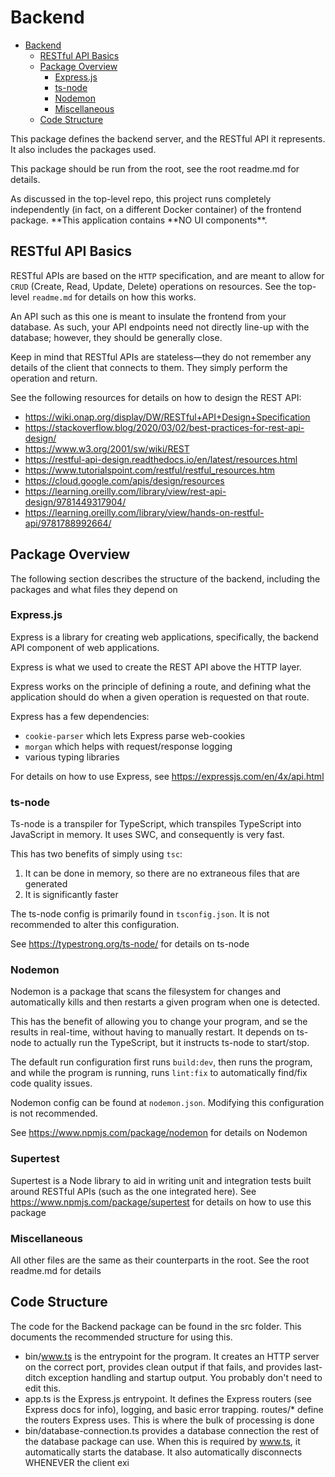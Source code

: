 # Backend

<!-- TOC -->

- [Backend](#backend)
    - [RESTful API Basics](#restful-api-basics)
    - [Package Overview](#package-overview)
        - [Express.js](#expressjs)
        - [ts-node](#ts-node)
        - [Nodemon](#nodemon)
        - [Miscellaneous](#miscellaneous)
    - [Code Structure](#code-structure)
        <!-- TOC -->

This package defines the backend server, and the RESTful API it
represents. It also includes the packages used.

This package should be run from the root, see the root readme.md for details.

As discussed in the top-level repo, this project runs completely independently
(in fact, on a different Docker container) of the frontend package.
**This application contains **NO UI components\*\*.

## RESTful API Basics

RESTful APIs are based on the `HTTP` specification, and are
meant to allow for `CRUD` (Create, Read, Update, Delete) operations
on resources. See the top-level `readme.md` for details on how this
works.

An API such as this one is meant to insulate the frontend from your database.
As such, your API endpoints need not directly line-up with the database;
however, they should be generally close.

Keep in mind that RESTful APIs are stateless—they do not remember
any details of the client that connects to them. They simply perform the
operation and return.

See the following resources for details on how to design the REST API:

- https://wiki.onap.org/display/DW/RESTful+API+Design+Specification
- https://stackoverflow.blog/2020/03/02/best-practices-for-rest-api-design/
- https://www.w3.org/2001/sw/wiki/REST
- https://restful-api-design.readthedocs.io/en/latest/resources.html
- https://www.tutorialspoint.com/restful/restful_resources.htm
- https://cloud.google.com/apis/design/resources
- https://learning.oreilly.com/library/view/rest-api-design/9781449317904/
- https://learning.oreilly.com/library/view/hands-on-restful-api/9781788992664/

## Package Overview

The following section describes the structure of the backend, including the packages
and what files they depend on

### Express.js

Express is a library for creating web applications, specifically,
the backend API component of web applications.

Express is what we used to create the REST API above the HTTP layer.

Express works on the principle of defining a route, and defining what the application
should do when a given operation is requested on that route.

Express has a few dependencies:

- `cookie-parser` which lets Express parse web-cookies
- `morgan` which helps with request/response logging
- various typing libraries

For details on how to use Express, see https://expressjs.com/en/4x/api.html

### ts-node

Ts-node is a transpiler for TypeScript, which transpiles TypeScript into
JavaScript in memory. It uses SWC, and consequently is very fast.

This has two benefits of simply using `tsc`:

1. It can be done in memory, so there are no extraneous files that are
   generated
2. It is significantly faster

The ts-node config is primarily found in `tsconfig.json`. It is not recommended
to alter this configuration.

See https://typestrong.org/ts-node/ for details on ts-node

### Nodemon

Nodemon is a package that scans the filesystem for changes
and automatically kills and then restarts a given program when one is
detected.

This has the benefit of allowing you to change your program, and se
the results in real-time, without having to manually restart. It depends
on ts-node to actually run the TypeScript, but it instructs ts-node
to start/stop.

The default run configuration first runs `build:dev`, then runs the program,
and while the program is running, runs `lint:fix` to automatically find/fix
code quality issues.

Nodemon config can be found at `nodemon.json`. Modifying this configuration
is not recommended.

See https://www.npmjs.com/package/nodemon for details on Nodemon

### Supertest

Supertest is a Node library to aid in writing unit and integration
tests built around RESTful APIs (such as the one integrated here).
See https://www.npmjs.com/package/supertest for details on how to use this package

### Miscellaneous

All other files are the same as their counterparts in the root. See
the root readme.md for details

## Code Structure

The code for the Backend package can be found in the src folder. This
documents the recommended structure for using this.

- bin/www.ts is the entrypoint for the program. It creates an HTTP
  server on the correct port, provides clean output if that fails, and provides
  last-ditch exception handling and startup output. You probably don't need
  to edit this.
- app.ts is the Express.js entrypoint. It defines the Express routers
  (see Express docs for info), logging, and basic error trapping.
  routes/\* define the routers Express uses. This is where the bulk
  of processing is done
- bin/database-connection.ts provides a database connection the rest of the
  database package can use. When this is required by www.ts, it automatically starts
  the database. It also automatically disconnects WHENEVER the client exi
